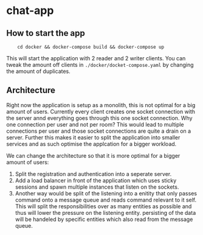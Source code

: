 # chat-app

## How to start the app
```
    cd docker && docker-compose build && docker-compose up
```
This will start the application with 2 reader and 2 writer clients.
You can tweak the amount off clients in `./docker/docket-compose.yaml` by changing the amount of duplicates.

## Architecture
Right now the application is setup as a monolith, this is not optimal for a big amount of users. Currently every client creates one socket connection with the server annd everything goes through this one socket connection. Why one connection per user and not per room? This would lead to multiple connections per user and those socket connections are quite a drain on a server. Further this makes it easier to split the application into smaller services and as such optimise the applcation for a bigger workload.

We can change the architecture so that it is more optimal for a bigger amount of users:
1.  Split the registration and authentication into a seperate server.
1.  Add a load balancer in front of the application which uses sticky sessions and spawn multiple instances that listen on the sockets.
1.  Another way would be split of the listening into a enitity that only passes command onto a message queue and reads command relevant to it self. This will split the responsibilities over as many entities as possible and thus will lower the pressure on the listening entity. persisting of the data will be handeled by specific entities which also read from the message queue. 
